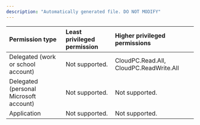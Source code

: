 ```yaml
---
description: "Automatically generated file. DO NOT MODIFY"
---
```


|Permission type|Least privileged permission|Higher privileged permissions|
|:---|:---|:---|
|Delegated (work or school account)|Not supported.|CloudPC.Read.All, CloudPC.ReadWrite.All|
|Delegated (personal Microsoft account)|Not supported.|Not supported.|
|Application|Not supported.|Not supported.|

